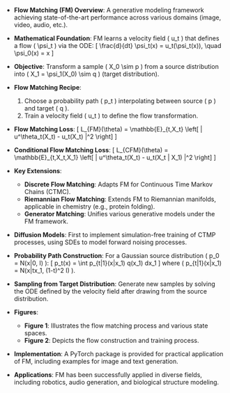 - **Flow Matching (FM) Overview**: A generative modeling framework achieving state-of-the-art performance across various domains (image, video, audio, etc.).
  
- **Mathematical Foundation**: FM learns a velocity field \( u_t \) that defines a flow \( \psi_t \) via the ODE:
  \[
  \frac{d}{dt} \psi_t(x) = u_t(\psi_t(x)), \quad \psi_0(x) = x
  \]

- **Objective**: Transform a sample \( X_0 \sim p \) from a source distribution into \( X_1 = \psi_1(X_0) \sim q \) (target distribution).

- **Flow Matching Recipe**:
  1. Choose a probability path \( p_t \) interpolating between source \( p \) and target \( q \).
  2. Train a velocity field \( u_t \) to define the flow transformation.

- **Flow Matching Loss**:
  \[
  L_{FM}(\theta) = \mathbb{E}_{t,X_t} \left[ \| u^\theta_t(X_t) - u_t(X_t) \|^2 \right]
  \]

- **Conditional Flow Matching Loss**:
  \[
  L_{CFM}(\theta) = \mathbb{E}_{t,X_t,X_1} \left[ \| u^\theta_t(X_t) - u_t(X_t | X_1) \|^2 \right]
  \]

- **Key Extensions**:
  - **Discrete Flow Matching**: Adapts FM for Continuous Time Markov Chains (CTMC).
  - **Riemannian Flow Matching**: Extends FM to Riemannian manifolds, applicable in chemistry (e.g., protein folding).
  - **Generator Matching**: Unifies various generative models under the FM framework.

- **Diffusion Models**: First to implement simulation-free training of CTMP processes, using SDEs to model forward noising processes.

- **Probability Path Construction**: For a Gaussian source distribution \( p_0 = N(x|0, I) \):
  \[
  p_t(x) = \int p_{t|1}(x|x_1) q(x_1) dx_1
  \]
  where \( p_{t|1}(x|x_1) = N(x|tx_1, (1-t)^2 I) \).

- **Sampling from Target Distribution**: Generate new samples by solving the ODE defined by the velocity field after drawing from the source distribution.

- **Figures**:
  - **Figure 1**: Illustrates the flow matching process and various state spaces.
  - **Figure 2**: Depicts the flow construction and training process.

- **Implementation**: A PyTorch package is provided for practical application of FM, including examples for image and text generation.

- **Applications**: FM has been successfully applied in diverse fields, including robotics, audio generation, and biological structure modeling.